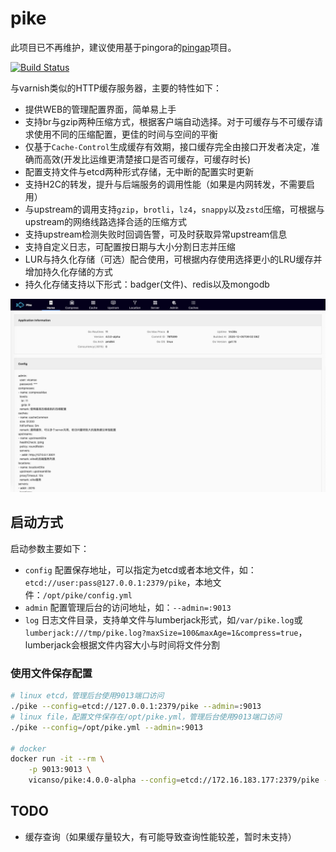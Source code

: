 # pike

此项目已不再维护，建议使用基于pingora的[pingap](https://github.com/vicanso/pingap)项目。

[![Build Status](https://github.com/vicanso/pike/workflows/Test/badge.svg)](https://github.com/vicanso/pike/actions)

与varnish类似的HTTP缓存服务器，主要的特性如下：

- 提供WEB的管理配置界面，简单易上手
- 支持br与gzip两种压缩方式，根据客户端自动选择。对于可缓存与不可缓存请求使用不同的压缩配置，更佳的时间与空间的平衡
- 仅基于`Cache-Control`生成缓存有效期，接口缓存完全由接口开发者决定，准确而高效(开发比运维更清楚接口是否可缓存，可缓存时长)
- 配置支持文件与etcd两种形式存储，无中断的配置实时更新
- 支持H2C的转发，提升与后端服务的调用性能（如果是内网转发，不需要启用）
- 与upstream的调用支持`gzip`，`brotli`，`lz4`，`snappy`以及`zstd`压缩，可根据与upstream的网络线路选择合适的压缩方式
- 支持upstream检测失败时回调告警，可及时获取异常upstream信息
- 支持自定义日志，可配置按日期与大小分割日志并压缩
- LUR与持久化存储（可选）配合使用，可根据内存使用选择更小的LRU缓存并增加持久化存储的方式
- 持久化存储支持以下形式：badger(文件)、redis以及mongodb

<p align="center">
<img src="./docs/images/home.png"/>
</p>

## 启动方式

启动参数主要如下：

- `config` 配置保存地址，可以指定为etcd或者本地文件，如：`etcd://user:pass@127.0.0.1:2379/pike`，本地文件：`/opt/pike/config.yml`
- `admin` 配置管理后台的访问地址，如：`--admin=:9013`
- `log` 日志文件目录，支持单文件与lumberjack形式，如`/var/pike.log`或`lumberjack:///tmp/pike.log?maxSize=100&maxAge=1&compress=true`，lumberjack会根据文件内容大小与时间将文件分割

### 使用文件保存配置

```bash
# linux etcd，管理后台使用9013端口访问
./pike --config=etcd://127.0.0.1:2379/pike --admin=:9013
# linux file，配置文件保存在/opt/pike.yml，管理后台使用9013端口访问
./pike --config=/opt/pike.yml --admin=:9013

# docker
docker run -it --rm \
    -p 9013:9013 \
    vicanso/pike:4.0.0-alpha --config=etcd://172.16.183.177:2379/pike --admin=:9013
```

## TODO

- 缓存查询（如果缓存量较大，有可能导致查询性能较差，暂时未支持）
